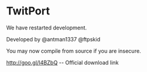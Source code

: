# TwitPort

We have restarted development.

Developed by @antman1337 @ftpskid

You may now compile from source if you are insecure.


http://goo.gl/I4BZbQ -- Official download link
